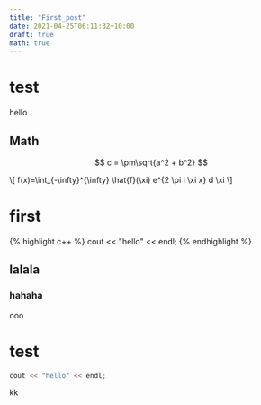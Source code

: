 ```yaml
---
title: "First_post"
date: 2021-04-25T06:11:32+10:00
draft: true
math: true
---
```

# test
hello

## Math
$$ c = \pm\sqrt{a^2 + b^2} $$

\\[ f(x)=\int_{-\infty}^{\infty} \hat{f}(\xi) e^{2 \pi i \xi x} d \xi \\]

# first
{% highlight c++ %}
cout << "hello" << endl;
{% endhighlight %}

## lalala

### hahaha
ooo

# test

```c++
cout << "hello" << endl;
```

kk
